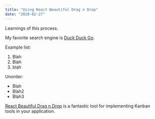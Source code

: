 ```yaml
---
title: "Using React Beautiful Drag n Drop"
date: "2020-02-27"
---
```


Learnings of this process.

My favorite search engine is [Duck Duck Go](https://duckduckgo.com).

Example list:

1. Blah
2. Blah
3. blah

Unorder:

- Blah
- Blah2
- Blah3

[React Beautiful Drag n Drop](https://github.com/atlassian/react-beautiful-dnd) is a fantastic tool for implementing Kanban tools in your application.
